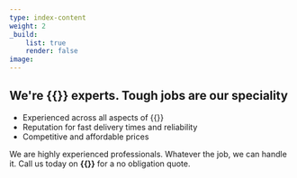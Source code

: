 ```yaml
---
type: index-content
weight: 2
_build:
    list: true
    render: false
image:
---
```


## We're **{{<industry>}} experts**. Tough jobs are our speciality

+ Experienced across all aspects of {{<industry>}}
+ Reputation for fast delivery times and reliability
+ Competitive and affordable prices

We are highly experienced professionals. Whatever the job, we can handle it. Call us today on **{{<phone>}}** for a no obligation quote.
